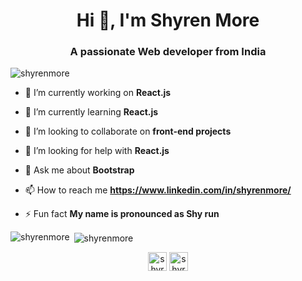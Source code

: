 <h1 align="center">Hi 👋, I'm Shyren More</h1>
<h3 align="center">A passionate Web developer from India</h3>

<p align="left"> <img src="https://komarev.com/ghpvc/?username=shyrenmore" alt="shyrenmore" /> </p>

- 🔭 I’m currently working on **React.js**

- 🌱 I’m currently learning **React.js**

- 👯 I’m looking to collaborate on **front-end projects**

- 🤝 I’m looking for help with **React.js**

- 💬 Ask me about **Bootstrap**

- 📫 How to reach me **https://www.linkedin.com/in/shyrenmore/**

- ⚡ Fun fact **My name is pronounced as Shy run**

<p><img align="left" src="https://github-readme-stats.vercel.app/api/top-langs/?username=shyrenmore&layout=compact&hide=html" alt="shyrenmore" /></p>

<p>&nbsp;<img align="center" src="https://github-readme-stats.vercel.app/api?username=shyrenmore&show_icons=true" alt="shyrenmore" /></p>

<p align="center">
<a href="https://linkedin.com/in/shyrenmore" target="blank"><img align="center" src="https://cdn.jsdelivr.net/npm/simple-icons@3.0.1/icons/linkedin.svg" alt="shyrenmore" height="30" width="30" /></a>
<a href="https://instagram.com/shyren_more" target="blank"><img align="center" src="https://cdn.jsdelivr.net/npm/simple-icons@3.0.1/icons/instagram.svg" alt="shyren_more" height="30" width="30" /></a>
</p>
